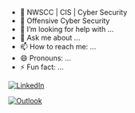 







- 🌱 NWSCC | CIS | Cyber Security
- 👯 Offensive Cyber Security 
- 🤔 I’m looking for help with ...
- 💬 Ask me about ...
- 📫 How to reach me: ...
- 😄 Pronouns: ...
- ⚡ Fun fact: ...

[![LinkedIn](https://img.shields.io/badge/LinkedIn-0A66C2?style=flat-square&logo=linkedin&logoColor=white&label=&labelColor=0A66C2)](https://www.linkedin.com/in/oliviabogle2025)

[![Outlook](https://img.shields.io/badge/Outlook-0078D4?style=for-the-badge&logo=microsoftoutlook&logoColor=white)](mailto:oliviabogle1@outlook.com)





